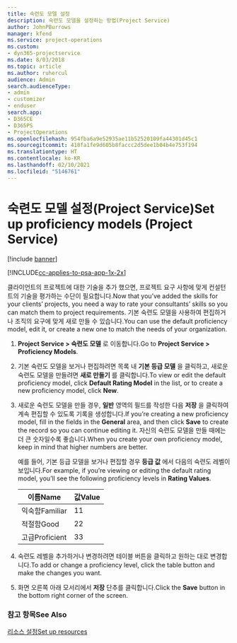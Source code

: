 ```yaml
---
title: 숙련도 모델 설정
description: 숙련도 모델을 설정하는 방법(Project Service)
author: JohnPBurrows
manager: kfend
ms.service: project-operations
ms.custom:
- dyn365-projectservice
ms.date: 8/03/2018
ms.topic: article
ms.author: ruhercul
audience: Admin
search.audienceType:
- admin
- customizer
- enduser
search.app:
- D365CE
- D365PS
- ProjectOperations
ms.openlocfilehash: 954fba6a9e52935ae11b52520109fa44301d45c1
ms.sourcegitcommit: 418fa1fe9d605b8faccc2d5dee1b04b4e753f194
ms.translationtype: HT
ms.contentlocale: ko-KR
ms.lasthandoff: 02/10/2021
ms.locfileid: "5146761"
---
```

# <a name="set-up-proficiency-models-project-service"></a><span data-ttu-id="582f3-103">숙련도 모델 설정(Project Service)</span><span class="sxs-lookup"><span data-stu-id="582f3-103">Set up proficiency models (Project Service)</span></span>

[!include [banner](../includes/psa-now-project-operations.md)]

[!INCLUDE[cc-applies-to-psa-app-1x-2x](../includes/cc-applies-to-psa-app-1x-2x.md)]

<span data-ttu-id="582f3-104">클라이언트의 프로젝트에 대한 기술을 추가 했으면, 프로젝트 요구 사항에 맞게 컨설턴트의 기술을 평가하는 수단이 필요합니다.</span><span class="sxs-lookup"><span data-stu-id="582f3-104">Now that you’ve added the skills for your clients’ projects, you need a way to rate your consultants’ skills so you can match them to project requirements.</span></span> <span data-ttu-id="582f3-105">기본 숙련도 모델을 사용하여 편집하거나 조직의 요구에 맞게 새로 만들 수 있습니다.</span><span class="sxs-lookup"><span data-stu-id="582f3-105">You can use the default proficiency model, edit it, or create a new one to match the needs of your organization.</span></span>  
  
1.  <span data-ttu-id="582f3-106">**Project Service > 숙련도 모델** 로 이동합니다.</span><span class="sxs-lookup"><span data-stu-id="582f3-106">Go to **Project Service > Proficiency Models**.</span></span>  
  
2.  <span data-ttu-id="582f3-107">기본 숙련도 모델을 보거나 편집하려면 목록 내 **기본 등급 모델** 을 클릭하고, 새로운 숙련도 모델을 만들려면 **새로 만들기** 를 클릭합니다.</span><span class="sxs-lookup"><span data-stu-id="582f3-107">To view or edit the default proficiency model, click **Default Rating Model** in the list, or to create a new proficiency model, click **New**.</span></span>  
  
3.  <span data-ttu-id="582f3-108">새로운 숙련도 모델을 만들 경우, **일반** 영역의 필드를 작성한 다음 **저장** 을 클릭하여 계속 편집할 수 있도록 기록을 생성합니다.</span><span class="sxs-lookup"><span data-stu-id="582f3-108">If you’re creating a new proficiency model, fill in the fields in the **General** area, and then click **Save** to create the record so you can continue editing it.</span></span> <span data-ttu-id="582f3-109">자신의 숙련도 모델을 만들 때에는 더 큰 숫자일수록 좋습니다.</span><span class="sxs-lookup"><span data-stu-id="582f3-109">When you create your own proficiency model, keep in mind that higher numbers are better.</span></span>  
  
     <span data-ttu-id="582f3-110">예를 들어, 기본 등급 모델을 보거나 편집할 경우 **등급 값** 에서 다음의 숙련도 레벨이 보입니다.</span><span class="sxs-lookup"><span data-stu-id="582f3-110">For example, if you’re viewing or editing the default rating model, you’ll see the following proficiency levels in **Rating Values**.</span></span>  
  
    |<span data-ttu-id="582f3-111">이름</span><span class="sxs-lookup"><span data-stu-id="582f3-111">Name</span></span>|<span data-ttu-id="582f3-112">값</span><span class="sxs-lookup"><span data-stu-id="582f3-112">Value</span></span>|  
    |----------|-----------|  
    |<span data-ttu-id="582f3-113">익숙함</span><span class="sxs-lookup"><span data-stu-id="582f3-113">Familiar</span></span>|<span data-ttu-id="582f3-114">1</span><span class="sxs-lookup"><span data-stu-id="582f3-114">1</span></span>|  
    |<span data-ttu-id="582f3-115">적절함</span><span class="sxs-lookup"><span data-stu-id="582f3-115">Good</span></span>|<span data-ttu-id="582f3-116">2</span><span class="sxs-lookup"><span data-stu-id="582f3-116">2</span></span>|  
    |<span data-ttu-id="582f3-117">고급</span><span class="sxs-lookup"><span data-stu-id="582f3-117">Proficient</span></span>|<span data-ttu-id="582f3-118">3</span><span class="sxs-lookup"><span data-stu-id="582f3-118">3</span></span>|  
  
4.  <span data-ttu-id="582f3-119">숙련도 레벨을 추가하거나 변경하려면 테이블 버튼을 클릭하고 원하는 대로 변경합니다.</span><span class="sxs-lookup"><span data-stu-id="582f3-119">To add or change a proficiency level, click the table button and make the changes you want.</span></span>  
  
5.  <span data-ttu-id="582f3-120">화면 오른쪽 아래 모서리에서 **저장** 단추를 클릭합니다.</span><span class="sxs-lookup"><span data-stu-id="582f3-120">Click the **Save** button in the bottom right corner of the screen.</span></span>  
  
### <a name="see-also"></a><span data-ttu-id="582f3-121">참고 항목</span><span class="sxs-lookup"><span data-stu-id="582f3-121">See Also</span></span>  
 [<span data-ttu-id="582f3-122">리소스 설정</span><span class="sxs-lookup"><span data-stu-id="582f3-122">Set up resources</span></span>](../psa/set-up-resources.md)
